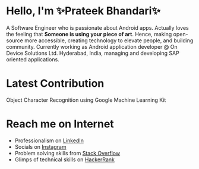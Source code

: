 # Hello, I'm ✨Prateek Bhandari✨

A Software Engineer who is passionate about Android apps. Actually loves the feeling that **Someone is using your piece of art**.
Hence, making open-source more accessible, creating technology to elevate people, and building community.
Currently working as Android application developer @ On Device Solutions Ltd. Hyderabad, India, managing and developing SAP oriented applications.

# Latest Contribution 

Object Character Recognition using Google Machine Learning Kit

# Reach me on Internet

- Professionalism on <a href="https://www.linkedin.com/in/prateek-bhandari/">LinkedIn</a>
- Socials on <a href="https://www.instagram.com/prateekbhandari_/">Instagram</a>
- Problem solving skills from <a href="https://stackoverflow.com/users/10097879/prateek-bhandari">Stack Overflow</a>
- Glimps of technical skills on <a href="https://www.hackerrank.com/prateek_9770">HackerRank</a>
